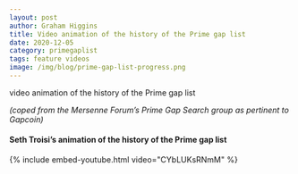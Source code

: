 ```yaml
---
layout: post
author: Graham Higgins
title: Video animation of the history of the Prime gap list
date: 2020-12-05
category: primegaplist
tags: feature videos 
image: /img/blog/prime-gap-list-progress.png
---
```



video animation of the history of the Prime gap list

*(coped from the Mersenne Forum’s Prime Gap Search group as pertinent to Gapcoin)*


#### Seth Troisi’s animation of the history of the Prime gap list





{% include embed-youtube.html video="CYbLUKsRNmM" %}
